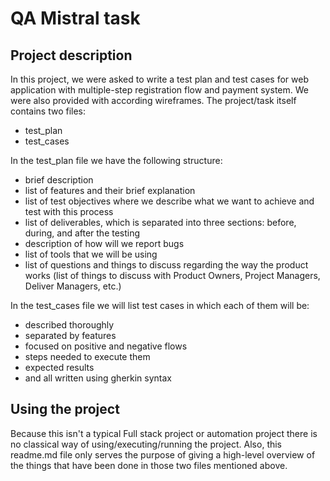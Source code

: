 # QA Mistral task


## Project description

In this project, we were asked to write a test plan and test cases for web application with multiple-step registration flow and payment system. We were also provided with according wireframes. The project/task itself contains two files:

- test_plan
- test_cases

In the test_plan file we have the following structure:
- brief description
- list of features and their brief explanation
- list of test objectives where we describe what we want to achieve and test with this process
- list of deliverables, which is separated into three sections: before, during, and after the testing
- description of how will we report bugs
- list of tools that we will be using
- list of questions and things to discuss regarding the way the product works (list of things to discuss with Product Owners, Project Managers, Deliver Managers, etc.)

In the test_cases file we will list test cases in which each of them will be:
- described thoroughly
- separated by features
- focused on positive and negative flows
- steps needed to execute them
- expected results
- and all written using gherkin syntax 

## Using the project

Because this isn't a typical Full stack project or automation project there is no classical way of using/executing/running the project. Also, this readme.md file only serves the purpose of giving a high-level overview of the things that have been done in those two files mentioned above. 

